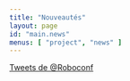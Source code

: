 ```yaml
---
title: "Nouveautés"
layout: page
id: "main.news"
menus: [ "project", "news" ]
---
```


<a class="twitter-timeline"  href="https://twitter.com/Roboconf" data-widget-id="441926112260526081">Tweets de @Roboconf</a>
<script>!function(d,s,id){var js,fjs=d.getElementsByTagName(s)[0],p=/^http:/.test(d.location)?'http':'https';if(!d.getElementById(id)){js=d.createElement(s);js.id=id;js.src=p+"://platform.twitter.com/widgets.js";fjs.parentNode.insertBefore(js,fjs);}}(document,"script","twitter-wjs");</script>
